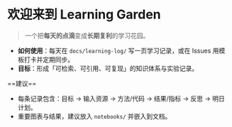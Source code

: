 # 欢迎来到 Learning Garden

> 一个把**每天的点滴**变成**长期复利**的学习花园。

- **如何使用**：每天在 `docs/learning-log/` 写一页学习记录，或在 Issues 用模板打卡并定期同步。
- **目标**：形成「可检索、可引用、可复现」的知识体系与实验记录。

==建议==
- 每条记录包含：目标 → 输入资源 → 方法/代码 → 结果/指标 → 反思 → 明日计划。
- 重要图表与结果，建议放入 `notebooks/` 并嵌入到文档。
